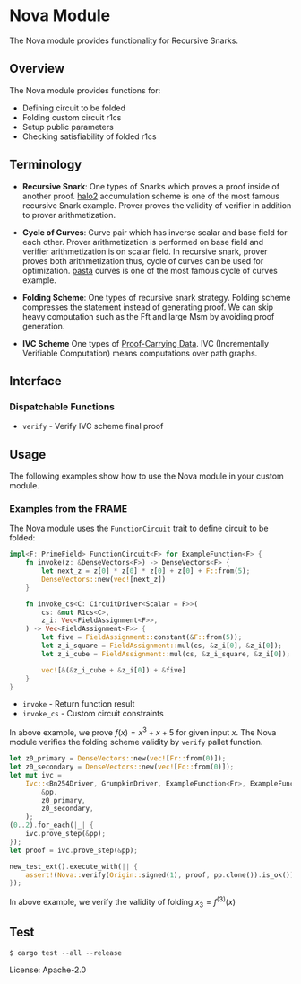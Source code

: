 # Nova Module

The Nova module provides functionality for Recursive Snarks.

## Overview

The Nova module provides functions for:

- Defining circuit to be folded
- Folding custom circuit r1cs
- Setup public parameters
- Checking satisfiability of folded r1cs

## Terminology

- **Recursive Snark**: One types of Snarks which proves a proof inside of another proof. [halo2](https://github.com/zcash/halo2) accumulation scheme is one of the most famous recursive Snark example. Prover proves the validity of verifier in addition to prover arithmetization.

- **Cycle of Curves**: Curve pair which has inverse scalar and base field for each other. Prover arithmetization is performed on base field and verifier arithmetization is on scalar field. In recursive snark, prover proves both arithmetization thus, cycle of curves can be used for optimization. [pasta](https://github.com/zcash/pasta_curves) curves is one of the most famous cycle of curves example.

- **Folding Scheme**: One types of recursive snark strategy. Folding scheme compresses the statement instead of generating proof. We can skip heavy computation such as the Fft and large Msm by avoiding proof generation.

- **IVC Scheme** One types of [Proof-Carrying Data](https://eprint.iacr.org/2020/1618.pdf). IVC (Incrementally Verifiable Computation) means computations over path graphs.

## Interface

### Dispatchable Functions

- `verify` - Verify IVC scheme final proof

## Usage

The following examples show how to use the Nova module in your custom module.

### Examples from the FRAME

The Nova module uses the `FunctionCircuit` trait to define circuit to be folded:

```rs
impl<F: PrimeField> FunctionCircuit<F> for ExampleFunction<F> {
    fn invoke(z: &DenseVectors<F>) -> DenseVectors<F> {
        let next_z = z[0] * z[0] * z[0] + z[0] + F::from(5);
        DenseVectors::new(vec![next_z])
    }

    fn invoke_cs<C: CircuitDriver<Scalar = F>>(
        cs: &mut R1cs<C>,
        z_i: Vec<FieldAssignment<F>>,
    ) -> Vec<FieldAssignment<F>> {
        let five = FieldAssignment::constant(&F::from(5));
        let z_i_square = FieldAssignment::mul(cs, &z_i[0], &z_i[0]);
        let z_i_cube = FieldAssignment::mul(cs, &z_i_square, &z_i[0]);

        vec![&(&z_i_cube + &z_i[0]) + &five]
    }
}
```

- `invoke` - Return function result
- `invoke_cs` - Custom circuit constraints

In above example, we prove $f(x) = x^3 + x + 5$ for given input $x$.
The Nova module verifies the folding scheme validity by `verify` pallet function.

```rs
let z0_primary = DenseVectors::new(vec![Fr::from(0)]);
let z0_secondary = DenseVectors::new(vec![Fq::from(0)]);
let mut ivc =
    Ivc::<Bn254Driver, GrumpkinDriver, ExampleFunction<Fr>, ExampleFunction<Fq>>::init(
        &pp,
        z0_primary,
        z0_secondary,
    );
(0..2).for_each(|_| {
    ivc.prove_step(&pp);
});
let proof = ivc.prove_step(&pp);

new_test_ext().execute_with(|| {
    assert!(Nova::verify(Origin::signed(1), proof, pp.clone()).is_ok());
});
```

In above example, we verify the validity of folding $x_3 = f^{(3)}(x)$

## Test

```shell
$ cargo test --all --release
```

License: Apache-2.0
